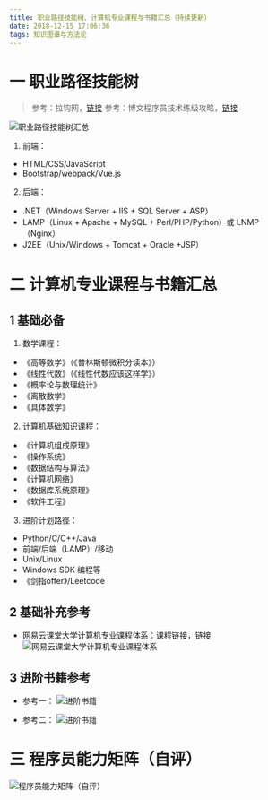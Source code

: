 ```yaml
---
title: 职业路径技能树、计算机专业课程与书籍汇总（持续更新）
date: 2018-12-15 17:06:36
tags: 知识图谱与方法论
---
```

# 一 职业路径技能树
> 参考：拉钩网，[链接](https://www.lagou.com/)
参考：博文程序员技术练级攻略，[链接](https://coolshell.cn/articles/4990.html/comment-page-1#comments)

![职业路径技能树汇总](图1.PNG)

1. 前端：
- HTML/CSS/JavaScript
- Bootstrap/webpack/Vue.js

2. 后端：
- .NET（Windows Server + IIS + SQL Server + ASP）
- LAMP（Linux + Apache + MySQL + Perl/PHP/Python）或 LNMP（Nginx）
- J2EE（Unix/Windows + Tomcat + Oracle +JSP）

# 二 计算机专业课程与书籍汇总
## 1 基础必备
1. 数学课程：
- 《高等数学》（《普林斯顿微积分读本》）
- 《线性代数》（《线性代数应该这样学》）
- 《概率论与数理统计》
- 《离散数学》
- 《具体数学》

2. 计算机基础知识课程：
- 《计算机组成原理》
- 《操作系统》
- 《数据结构与算法》
- 《计算机网络》
- 《数据库系统原理》
- 《软件工程》

3. 进阶计划路径：
- Python/C/C++/Java
- 前端/后端（LAMP）/移动
- Unix/Linux
- Windows SDK 编程等
- 《剑指offer》/Leetcode

## 2 基础补充参考
- 网易云课堂大学计算机专业课程体系：课程链接，[链接](https://study.163.com/curricula/cs.htm)
![网易云课堂大学计算机专业课程体系](图2.PNG)

## 3 进阶书籍参考
- 参考一：
![进阶书籍](图3.PNG)

- 参考二：
![进阶书籍](图4.PNG)

# 三 程序员能力矩阵（自评）
![程序员能力矩阵（自评）](图5.PNG)